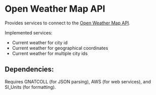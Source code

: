 # Open Weather Map API

Provides services to connect to the [Open Weather Map API](https://openweathermap.org/api).

Implemented services:

* Current weather for city id
* Current weather for geographical coordinates
* Current weather for multiple city ids

## Dependencies:

Requires GNATCOLL (for JSON parsing), AWS (for web services), and SI_Units (for formatting).
